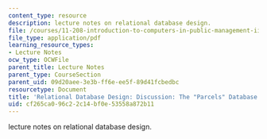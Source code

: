 ```yaml
---
content_type: resource
description: lecture notes on relational database design.
file: /courses/11-208-introduction-to-computers-in-public-management-ii-january-iap-2002/cf265ca096c22c14bf0e53558a872b11_lect54.pdf
file_type: application/pdf
learning_resource_types:
- Lecture Notes
ocw_type: OCWFile
parent_title: Lecture Notes
parent_type: CourseSection
parent_uid: 09d20aee-3e3b-ff6e-ee5f-89d41fcbedbc
resourcetype: Document
title: 'Relational Database Design: Discussion: The "Parcels" Database'
uid: cf265ca0-96c2-2c14-bf0e-53558a872b11
---
```

lecture notes on relational database design.

